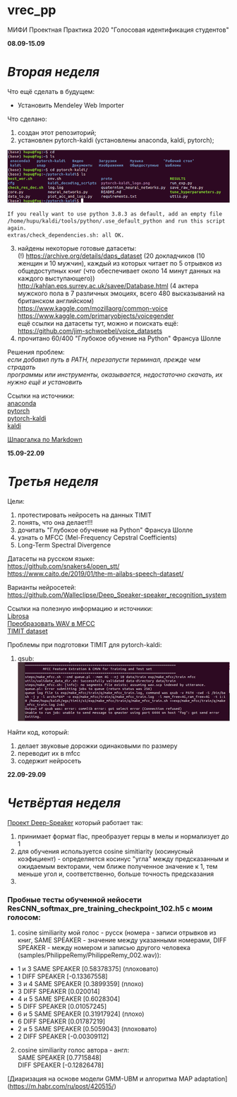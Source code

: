 # vrec_pp
МИФИ Проектная Практика 2020 "Голосовая идентификация студентов"

**08.09-15.09**  
# *Вторая неделя*  

Что ещё сделать в будущем:  
- Установить Mendeley Web Importer

Что сделано:
1. создан этот репозиторий;
2. установлен pytorch-kaldi (установлены anaconda, kaldi, pytorch);  
  
![alt-текст](https://github.com/Shennor/vrec_pp/blob/master/1.png "pytorch-kaldi установлен!)")  
  
  ```console
  If you really want to use python 3.8.3 as default, add an empty file /home/hupu/kaldi/tools/python/.use_default_python and run this script again.  
  extras/check_dependencies.sh: all OK.
  ```
3. найдены некоторые готовые датасеты:  
(!) https://archive.org/details/daps_dataset (20 докладчиков (10 женщин и 10 мужчин), каждый из которых читает по 5 отрывков из общедоступных книг (что обеспечивает около 14 минут данных на каждого выступающего))  
http://kahlan.eps.surrey.ac.uk/savee/Database.html (4 актера мужского пола в 7 различных эмоциях, всего 480 высказываний на британском английском)  
https://www.kaggle.com/mozillaorg/common-voice  
https://www.kaggle.com/primaryobjects/voicegender  
ещё ссылки на датасеты тут, можно и поискать ещё:  
https://github.com/jim-schwoebel/voice_datasets
4. прочитано 60/400 "Глубокое обучение на Python" Франсуа Шолле  

Решения проблем:  
*если добавил путь в PATH, перезапусти терминал, прежде чем страдать*  
*программы или инструменты, оказывается, недостаточно скачать, их нужно ещё и установить*  

Ссылки на источники:  
[anaconda](https://anaconda.org/anaconda/python)  
[pytorch](https://pytorch.org/)  
[pytorch-kaldi](https://github.com/mravanelli/pytorch-kaldi)  
[kaldi](https://kaldi-asr.org)  

[Шпаргалка по Markdown](http://bustep.ru/markdown/shpargalka-po-markdown.html)

**15.09-22.09**  
# *Третья неделя*  

Цели:  
1) протестировать нейросеть на данных TIMIT
2) понять, что она делает!!!
3) дочитать "Глубокое обучение на Python" Франсуа Шолле  
4) узнать о MFCC (Mel-Frequency Cepstral Coefficients)  
5) Long-Term Spectral Divergence  

Датасеты на русском языке:  
https://github.com/snakers4/open_stt/  
https://www.caito.de/2019/01/the-m-ailabs-speech-dataset/  

Варианты нейросетей:  
https://github.com/Walleclipse/Deep_Speaker-speaker_recognition_system  

Ссылки на полезную информацию и источники:  
[Librosa](https://github.com/librosa/librosa)  
[Преобразовать WAV в MFCC](https://github.com/dspavankumar/compute-mfcc)  
[TIMIT dataset](https://github.com/philipperemy/timit)  

Проблемы при подготовки TIMIT для pytorch-kaldi:  
1) qsub:  
![alt-текст](https://github.com/Shennor/vrec_pp/blob/master/2.jpg "")  

Найти код, который:
1) делает звуковые дорожки одинаковыми по размеру  
2) переводит их в mfcc  
3) содержит нейросеть  

**22.09-29.09**  
# *Четвёртая неделя*  

[Проект Deep-Speaker](https://github.com/philipperemy/deep-speaker)
 который работает так:  
 1) принимает формат flac, преобразует герцы в мелы и нормализует до 1  
 2) для обучения используется cosine simitiarity (косинусный коэфициент) - определяется косинус "угла" между предсказанным и ожидаемым векторами, чем ближе полученное значение к 1, тем меньше угол и, соответственно, больше точность предсказания  
 3) 
 
 ### Пробные тесты обученной нейосети ResCNN_softmax_pre_training_checkpoint_102.h5 с моим голосом:  
 1) cosine similiarity мой голос - русск (номера - записи отрывков из книг, SAME SPEAKER - значение между указанными номерами, DIFF SPEAKER - между номером и записью другого человека (samples/PhilippeRemy/PhilippeRemy_002.wav)):  
 - 1 и 3 SAME SPEAKER [0.58378375] (плоховато)  
 - 1 DIFF SPEAKER [-0.13367558]  
 - 3 и 4 SAME SPEAKER [0.3899359] (плохо)  
 - 3 DIFF SPEAKER [0.020014]
 - 4 и 5 SAME SPEAKER [0.6028304]  
 - 5 DIFF SPEAKER [0.01057245]
 - 6 и 5 SAME SPEAKER [0.31917924] (плохо)  
 - 6 DIFF SPEAKER [0.01787219]
 - 2 и 5 SAME SPEAKER [0.5059043] (плоховато)  
 - 2 DIFF SPEAKER [-0.00309112]
 2) cosine similiarity голос автора - англ:  
 SAME SPEAKER [0.7715848]  
 DIFF SPEAKER [-0.12826478]  





 
 
 
[Диаризация на основе модели GMM-UBM и алгоритма MAP adaptation] (https://m.habr.com/ru/post/420515/)  
